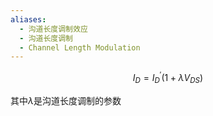 ```yaml
---
aliases:
  - 沟道长度调制效应
  - 沟道长度调制
  - Channel Length Modulation
---
```

$$I_D=I_D^\prime\left(1+\lambda V_{DS}\right)$$

其中$\lambda$是沟道长度调制的参数